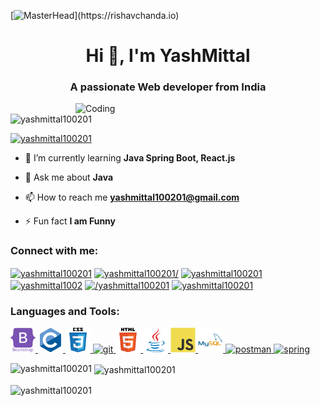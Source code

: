 [![MasterHead](https://1.bp.blogspot.com/-7A4WynwLsM...)](https://rishavchanda.io)
<h1 align="center">Hi 👋, I'm YashMittal</h1>
<h3 align="center">A passionate Web developer from India</h3>
 <img align="right" alt="Coding" width="400" src="https://www.google.com/imgres?imgurl=https%3A%2F%2Fi.pinimg.com%2Foriginals%2F18%2Fa4%2F94%2F18a4949fc9c8067172d3b96e302e7097.gif&imgrefurl=https%3A%2F%2Fwww.pinterest.com%2Fpin%2F366339750929985473%2F&tbnid=jhcsVqEFSxZJUM&vet=10CBwQxiAoA2oXChMImJu3lYHW-AIVAAAAAB0AAAAAEAc..i&docid=aFtTPCfHIf08XM&w=800&h=600&itg=1&q=animated%20coding%20gif&hl=en&ved=0CBwQxiAoA2oXChMImJu3lYHW-AIVAAAAAB0AAAAAEAc.gif" />
<p align="left"> <img src="https://komarev.com/ghpvc/?username=yashmittal100201&label=Profile%20views&color=0e75b6&style=flat" alt="yashmittal100201" /> </p>

<p align="left"> <a href="https://twitter.com/yashmittal100201" target="blank"><img src="https://img.shields.io/twitter/follow/yashmittal100201?logo=twitter&style=for-the-badge" alt="yashmittal100201" /></a> </p>

- 🌱 I’m currently learning **Java Spring Boot, React.js**

- 💬 Ask me about **Java**

- 📫 How to reach me **yashmittal100201@gmail.com**

- ⚡ Fun fact **I am Funny**

<h3 align="left">Connect with me:</h3>
<p align="left">
<a href="https://twitter.com/yashmittal100201" target="blank"><img align="center" src="https://raw.githubusercontent.com/rahuldkjain/github-profile-readme-generator/master/src/images/icons/Social/twitter.svg" alt="yashmittal100201" height="30" width="40" /></a>
<a href="https://linkedin.com/in/yashmittal100201/" target="blank"><img align="center" src="https://raw.githubusercontent.com/rahuldkjain/github-profile-readme-generator/master/src/images/icons/Social/linked-in-alt.svg" alt="yashmittal100201/" height="30" width="40" /></a>
<a href="https://instagram.com/yashmittal100201" target="blank"><img align="center" src="https://raw.githubusercontent.com/rahuldkjain/github-profile-readme-generator/master/src/images/icons/Social/instagram.svg" alt="yashmittal100201" height="30" width="40" /></a>
<a href="https://www.codechef.com/users/yashmittal1002" target="blank"><img align="center" src="https://cdn.jsdelivr.net/npm/simple-icons@3.1.0/icons/codechef.svg" alt="yashmittal1002" height="30" width="40" /></a>
<a href="https://www.hackerrank.com//yashmittal100201" target="blank"><img align="center" src="https://raw.githubusercontent.com/rahuldkjain/github-profile-readme-generator/master/src/images/icons/Social/hackerrank.svg" alt="/yashmittal100201" height="30" width="40" /></a>
<a href="https://auth.geeksforgeeks.org/user/yashmittal100201" target="blank"><img align="center" src="https://raw.githubusercontent.com/rahuldkjain/github-profile-readme-generator/master/src/images/icons/Social/geeks-for-geeks.svg" alt="yashmittal100201" height="30" width="40" /></a>
</p>

<h3 align="left">Languages and Tools:</h3>
<p align="left"> <a href="https://getbootstrap.com" target="_blank" rel="noreferrer"> <img src="https://raw.githubusercontent.com/devicons/devicon/master/icons/bootstrap/bootstrap-plain-wordmark.svg" alt="bootstrap" width="40" height="40"/> </a> <a href="https://www.cprogramming.com/" target="_blank" rel="noreferrer"> <img src="https://raw.githubusercontent.com/devicons/devicon/master/icons/c/c-original.svg" alt="c" width="40" height="40"/> </a> <a href="https://www.w3schools.com/css/" target="_blank" rel="noreferrer"> <img src="https://raw.githubusercontent.com/devicons/devicon/master/icons/css3/css3-original-wordmark.svg" alt="css3" width="40" height="40"/> </a> <a href="https://git-scm.com/" target="_blank" rel="noreferrer"> <img src="https://www.vectorlogo.zone/logos/git-scm/git-scm-icon.svg" alt="git" width="40" height="40"/> </a> <a href="https://www.w3.org/html/" target="_blank" rel="noreferrer"> <img src="https://raw.githubusercontent.com/devicons/devicon/master/icons/html5/html5-original-wordmark.svg" alt="html5" width="40" height="40"/> </a> <a href="https://www.java.com" target="_blank" rel="noreferrer"> <img src="https://raw.githubusercontent.com/devicons/devicon/master/icons/java/java-original.svg" alt="java" width="40" height="40"/> </a> <a href="https://developer.mozilla.org/en-US/docs/Web/JavaScript" target="_blank" rel="noreferrer"> <img src="https://raw.githubusercontent.com/devicons/devicon/master/icons/javascript/javascript-original.svg" alt="javascript" width="40" height="40"/> </a> <a href="https://www.mysql.com/" target="_blank" rel="noreferrer"> <img src="https://raw.githubusercontent.com/devicons/devicon/master/icons/mysql/mysql-original-wordmark.svg" alt="mysql" width="40" height="40"/> </a> <a href="https://postman.com" target="_blank" rel="noreferrer"> <img src="https://www.vectorlogo.zone/logos/getpostman/getpostman-icon.svg" alt="postman" width="40" height="40"/> </a> <a href="https://spring.io/" target="_blank" rel="noreferrer"> <img src="https://www.vectorlogo.zone/logos/springio/springio-icon.svg" alt="spring" width="40" height="40"/> </a> </p>

<p><img align="left" src="https://github-readme-stats.vercel.app/api/top-langs?username=yashmittal100201&show_icons=true&locale=en&layout=compact" alt="yashmittal100201" /></p>

<p>&nbsp;<img align="center" src="https://github-readme-stats.vercel.app/api?username=yashmittal100201&show_icons=true&locale=en" alt="yashmittal100201" /></p>

<p><img align="center" src="https://github-readme-streak-stats.herokuapp.com/?user=yashmittal100201&" alt="yashmittal100201" /></p>
